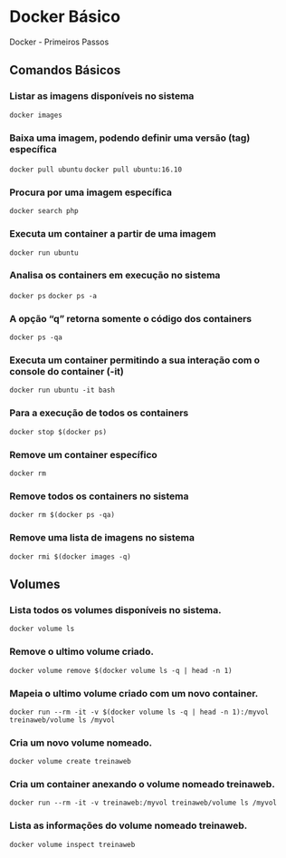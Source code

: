 # Docker Básico
Docker - Primeiros Passos

## Comandos Básicos

### Listar as imagens disponíveis no sistema
`docker images`

### Baixa uma imagem, podendo definir uma versão (tag) específica
`docker pull ubuntu`
`docker pull ubuntu:16.10`

### Procura por uma imagem específica
`docker search php`

### Executa um container a partir de uma imagem
`docker run ubuntu`

### Analisa os containers em execução no sistema
`docker ps`
`docker ps -a`

### A opção “q” retorna somente o código dos containers
`docker ps -qa`

### Executa um container permitindo a sua interação com o console do container (-it)
`docker run ubuntu -it bash`

### Para a execução de todos os containers
`docker stop $(docker ps)`

### Remove um container específico
`docker rm`

### Remove todos os containers no sistema
`docker rm $(docker ps -qa)`

### Remove uma lista de imagens no sistema
`docker rmi $(docker images -q)`

## Volumes

### Lista todos os volumes disponíveis no sistema.
`docker volume ls`

### Remove o ultimo volume criado.
`docker volume remove $(docker volume ls -q | head -n 1)`

### Mapeia o ultimo volume criado com um novo container.
`docker run --rm -it -v $(docker volume ls -q | head -n 1):/myvol treinaweb/volume ls /myvol`

### Cria um novo volume nomeado.
`docker volume create treinaweb`

### Cria um container anexando o volume nomeado treinaweb.
`docker run --rm -it -v treinaweb:/myvol treinaweb/volume ls /myvol`

### Lista as informações do volume nomeado treinaweb.
`docker volume inspect treinaweb`















